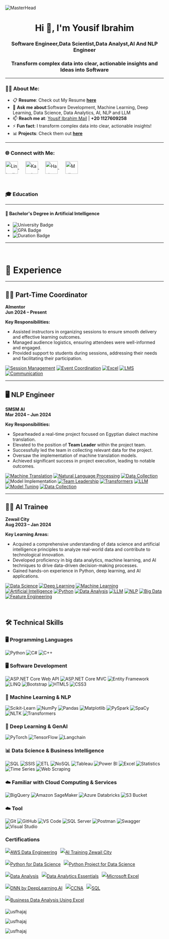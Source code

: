 ![MasterHead](https://i.redd.it/bpxxqqvps4h91.gif)
<h1 align="center">Hi 👋, I'm Yousif Ibrahim</h1>
<h3 align="center">Software Engineer,Data Scientist,Data Analyst,AI And NLP Engineer</h3>
<h3 align="center">Transform complex data into clear, actionable insights and Ideas into Software</h3>


---

### 👨‍💻 About Me:
- 📋 **Resume**: Check out My Resume [**here**](https://drive.google.com/file/d/1sjizdmMks9jmDpW57i_AhbRakb4iI9Fj/view?usp=drive_link)  
- 💬 **Ask me about**:Software Development, Machine Learning, Deep Learning, Data Science, Data Analytics, AI, NLP and LLM 
- 📫 **Reach me at**: [Yousif Ibrahim Mail](mailto:yosefys236@gmail.com) | **+20 1127609258**  
- ⚡ **Fun fact**: I transform complex data into clear, actionable insights!  
- 📊 **Projects**: Check them out [**here**](https://github.com/UsfHajaj/Data-Analysis-Projects)  

---

<h3 align="left">🌐 Connect with Me:</h3>
<p align="left" style="line-height: 2;">
  <a href="https://www.linkedin.com/in/yousif-ibrahim-8103b91b6/" target="_blank">
    <img align="center" src="https://raw.githubusercontent.com/rahuldkjain/github-profile-readme-generator/master/src/images/icons/Social/linked-in-alt.svg" alt="LinkedIn - Youssef Ibrahim" height="40" width="40" />
  </a>
   &nbsp;&nbsp;&nbsp;&nbsp;
  <a href="https://www.kaggle.com/yosefibrahim" target="_blank">
    <img align="center" src="https://raw.githubusercontent.com/rahuldkjain/github-profile-readme-generator/master/src/images/icons/Social/kaggle.svg" alt="Kaggle - Youssef Ibrahim" height="40" width="40" />
  </a>
 &nbsp;&nbsp;&nbsp;&nbsp;
  <a href="https://www.hackerrank.com/yosefys236" target="_blank">
    <img align="center" src="https://raw.githubusercontent.com/rahuldkjain/github-profile-readme-generator/master/src/images/icons/Social/hackerrank.svg" alt="HackerRank - Youssef Ibrahim" height="40" width="40" />
  </a>
 &nbsp;&nbsp;&nbsp;&nbsp;
  <a href="mailto:yosefys236@gmail.com" target="_blank">
    <img align="center" src="https://github.com/user-attachments/assets/23c27cfb-8b0d-4854-aa78-fd6d94ce0044" alt="Mail - Youssef Ibrahim" height="40" width="40" />
  </a>
</p>



<br>

### 🎓 Education

---

#### 🏫 **Bachelor's Degree in Artificial Intelligence**

- ![University Badge](https://img.shields.io/badge/Banha_University-blue)
- ![GPA Badge](https://img.shields.io/badge/GPA-%203.4%2F4.0-brightgreen)
- ![Duration Badge](https://img.shields.io/badge/Duration-%20Aug%202020%20--%20Aug%202024-yellow)

---

<br>

# 💼 Experience

---

## 🧑‍💻 Part-Time Coordinator  
**Almentor**  
**Jun 2024 – Present**  

**Key Responsibilities:**
- Assisted instructors in organizing sessions to ensure smooth delivery and effective learning outcomes.
- Managed audience logistics, ensuring attendees were well-informed and engaged.
- Provided support to students during sessions, addressing their needs and facilitating their participation.

[![Session Management](https://img.shields.io/badge/Session_Management-32CD32?style=for-the-badge)](https://en.wikipedia.org/wiki/Management) [![Event Coordination](https://img.shields.io/badge/Event_Coordination-1E90FF?style=for-the-badge)](https://en.wikipedia.org/wiki/Event_management) [![Excel](https://img.shields.io/badge/Excel-217346?style=for-the-badge&logo=microsoft-excel&logoColor=white)](https://www.microsoft.com/en-us/microsoft-365/excel) [![LMS](https://img.shields.io/badge/LMS-FF6347?style=for-the-badge)](https://en.wikipedia.org/wiki/Learning_management_system) [![Communication](https://img.shields.io/badge/Communication-32CD32?style=for-the-badge)](https://en.wikipedia.org/wiki/Communication) 

---

## 🖥️ NLP Engineer  
**SMSM AI**  
**Mar 2024 – Jun 2024**  

**Key Responsibilities:**
- Spearheaded a real-time project focused on Egyptian dialect machine translation.
- Elevated to the position of **Team Leader** within the project team.
- Successfully led the team in collecting relevant data for the project.
- Oversaw the implementation of machine translation models.
- Achieved significant success in project execution, leading to notable outcomes.

[![Machine Translation](https://img.shields.io/badge/Machine_Translation-8A2BE2?style=for-the-badge)](https://en.wikipedia.org/wiki/Machine_translation) [![Natural Language Processing](https://img.shields.io/badge/NLP-1E90FF?style=for-the-badge)](https://en.wikipedia.org/wiki/Natural_language_processing) [![Data Collection](https://img.shields.io/badge/Data_Collection-32CD32?style=for-the-badge)](https://en.wikipedia.org/wiki/Data_collection) ![Model Implementation](https://img.shields.io/badge/Model_Implementation-FFD700?style=for-the-badge) [![Team Leadership](https://img.shields.io/badge/Team_Leadership-FFA500?style=for-the-badge)](https://en.wikipedia.org/wiki/Leadership)
[![Transformers](https://img.shields.io/badge/Transformers-FF4500?style=for-the-badge)](https://en.wikipedia.org/wiki/Transformer_(machine_learning_model)) [![LLM](https://img.shields.io/badge/LLM-FFD700?style=for-the-badge)](https://en.wikipedia.org/wiki/Large_language_model) [![Model Tuning](https://img.shields.io/badge/Model_Tuning-32CD32?style=for-the-badge)](https://en.wikipedia.org/wiki/Hyperparameter_optimization) [![Data Collection](https://img.shields.io/badge/Data_Collection-4B0082?style=for-the-badge)](https://en.wikipedia.org/wiki/Data_collection)

---

## 🧑‍💻 AI Trainee  
**Zewail City**  
**Aug 2023 – Jan 2024**  

**Key Learning Areas:**
- Acquired a comprehensive understanding of data science and artificial intelligence principles to analyze real-world data and contribute to technological innovation.
- Developed proficiency in big data analytics, machine learning, and AI techniques to drive data-driven decision-making processes.
- Gained hands-on experience in Python, deep learning, and AI applications.

[![Data Science](https://img.shields.io/badge/Data_Science-32CD32?style=for-the-badge)](https://en.wikipedia.org/wiki/Data_science) [![Deep Learning](https://img.shields.io/badge/Deep_Learning-8A2BE2?style=for-the-badge)](https://en.wikipedia.org/wiki/Deep_learning) [![Machine Learning](https://img.shields.io/badge/Machine_Learning-FFD700?style=for-the-badge)](https://en.wikipedia.org/wiki/Machine_learning) [![Artificial Intelligence](https://img.shields.io/badge/Artificial_Intelligence-1E90FF?style=for-the-badge)](https://en.wikipedia.org/wiki/Artificial_intelligence) [![Python](https://img.shields.io/badge/Python-4B8BBE?style=for-the-badge&logo=python&logoColor=white)](https://www.python.org) [![Data Analysis](https://img.shields.io/badge/Data_Analysis-32CD32?style=for-the-badge)](https://en.wikipedia.org/wiki/Data_analysis) [![LLM](https://img.shields.io/badge/LLM-FF4500?style=for-the-badge)](https://en.wikipedia.org/wiki/Large_language_model) [![NLP](https://img.shields.io/badge/NLP-1E90FF?style=for-the-badge)](https://en.wikipedia.org/wiki/Natural_language_processing) [![Big Data](https://img.shields.io/badge/Big_Data-8B008B?style=for-the-badge)](https://en.wikipedia.org/wiki/Big_data) [![Feature Engineering](https://img.shields.io/badge/Feature_Engineering-FFD700?style=for-the-badge)](https://en.wikipedia.org/wiki/Feature_engineering)




<br>

## 🛠️ Technical Skills

### 🖥️ Programming Languages
![Python](https://img.shields.io/badge/Python-3776AB?style=flat&logo=python&logoColor=white)
![C#](https://img.shields.io/badge/C%23-239120?style=flat&logo=c-sharp&logoColor=white)
![C++](https://img.shields.io/badge/C%2B%2B-00599C?style=flat&logo=c%2B%2B&logoColor=white)


### 🖥️ Software Development
![ASP.NET Core Web API](https://img.shields.io/badge/ASP.NET_Core_Web_API-512BD4?style=flat&logo=.net&logoColor=white)
![ASP.NET Core MVC](https://img.shields.io/badge/ASP.NET_Core_MVC-512BD4?style=flat&logo=.net&logoColor=white)
![Entity Framework](https://img.shields.io/badge/Entity_Framework-6DB33F?style=flat&logo=dotnet&logoColor=white)
![LINQ](https://img.shields.io/badge/LINQ-512BD4?style=flat&logo=dotnet&logoColor=white)
![Bootstrap](https://img.shields.io/badge/Bootstrap-7952B3?style=flat&logo=bootstrap&logoColor=white)
![HTML5](https://img.shields.io/badge/HTML5-E34F26?style=flat&logo=html5&logoColor=white)
![CSS3](https://img.shields.io/badge/CSS3-1572B6?style=flat&logo=css3&logoColor=white)



### 🤖 Machine Learning & NLP
![Scikit-Learn](https://img.shields.io/badge/Scikit--Learn-F7931E?style=flat&logo=scikit-learn&logoColor=white)
![NumPy](https://img.shields.io/badge/NumPy-013243?style=flat&logo=numpy&logoColor=white)
![Pandas](https://img.shields.io/badge/Pandas-150458?style=flat&logo=pandas&logoColor=white)
![Matplotlib](https://img.shields.io/badge/Matplotlib-315796?style=flat&logo=matplotlib&logoColor=white)
![PySpark](https://img.shields.io/badge/PySpark-E25A1C?style=flat&logo=apache-spark&logoColor=white)
![SpaCy](https://img.shields.io/badge/SpaCy-000000?style=flat&logo=spacy&logoColor=white)
![NLTK](https://img.shields.io/badge/NLTK-339933?style=flat&logo=nltk&logoColor=white)
![Transformers](https://img.shields.io/badge/Transformers-000000?style=flat&logo=huggingface&logoColor=white)

### 🧠 Deep Learning & GenAI
![PyTorch](https://img.shields.io/badge/PyTorch-EE4C2C?style=flat&logo=pytorch&logoColor=white)
![TensorFlow](https://img.shields.io/badge/TensorFlow-FF6F00?style=flat&logo=tensorflow&logoColor=white)
![Langchain](https://img.shields.io/badge/Langchain-000000?style=flat&logo=langchain&logoColor=white)

### 📊 Data Science & Business Intelligence
![SQL](https://img.shields.io/badge/SQL-4479A1?style=flat&logo=microsoft-sql-server&logoColor=white)
![SSIS](https://img.shields.io/badge/SSIS-FF2C20?style=flat&logo=microsoft&logoColor=white)
![ETL](https://img.shields.io/badge/ETL-FE7A16?style=flat&logo=etl&logoColor=white)
![NoSQL](https://img.shields.io/badge/NoSQL-5382A1?style=flat&logo=nosql&logoColor=white)
![Tableau](https://img.shields.io/badge/Tableau-E97627?style=flat&logo=tableau&logoColor=white)
![Power BI](https://img.shields.io/badge/Power%20BI-F2C811?style=flat&logo=power-bi&logoColor=white)
![Excel](https://img.shields.io/badge/Excel-217346?style=flat&logo=microsoft-excel&logoColor=white)
![Statistics](https://img.shields.io/badge/Statistics-4B0082?style=flat&logo=statistics&logoColor=white)
![Time Series](https://img.shields.io/badge/Time%20Series-FF4500?style=flat&logo=time-series&logoColor=white)
![Web Scraping](https://img.shields.io/badge/Web%20Scraping-000000?style=flat&logo=web-scraping&logoColor=white)

### ☁️ Familiar with Cloud Computing & Services
![BigQuery](https://img.shields.io/badge/BigQuery-4285F4?style=flat&logo=google-bigquery&logoColor=white)
![Amazon SageMaker](https://img.shields.io/badge/Amazon%20SageMaker-232F3E?style=flat&logo=amazon-sagemaker&logoColor=white)
![Azure Databricks](https://img.shields.io/badge/Azure%20Databricks-1E1E1E?style=flat&logo=azure-databricks&logoColor=white)
![S3 Bucket](https://img.shields.io/badge/S3%20Bucket-569A31?style=flat&logo=amazon-s3&logoColor=white)

### ☁️ Tool
![Git](https://img.shields.io/badge/Git-F05032?style=flat&logo=git&logoColor=white)
![GitHub](https://img.shields.io/badge/GitHub-181717?style=flat&logo=github&logoColor=white)
![VS Code](https://img.shields.io/badge/VS_Code-007ACC?style=flat&logo=visual-studio-code&logoColor=white)
![SQL Server](https://img.shields.io/badge/SQL_Server-CC2927?style=flat&logo=microsoft-sql-server&logoColor=white)
![Postman](https://img.shields.io/badge/Postman-FF6C37?style=flat&logo=postman&logoColor=white)
![Swagger](https://img.shields.io/badge/Swagger-85EA2D?style=flat&logo=swagger&logoColor=white)
![Visual Studio](https://img.shields.io/badge/Visual_Studio-5C2D91?style=flat&logo=visual-studio&logoColor=white)


### Certifications

<p align="left" style="line-height: 2; display: flex; flex-wrap: wrap; gap: 10px;">
  <a href="https://drive.google.com/file/d/1a3ytf-WZmpvRvSo51GeYQV0X8oDSSwbw/view" target="_blank">
    <img src="https://img.shields.io/badge/AWS_Data_Engineering-F45402?style=for-the-badge&logo=amazon-aws&logoColor=white" alt="AWS Data Engineering" />
  </a>

  <a href="https://drive.google.com/file/d/1uvoiL5oWnAQXt2tPinPF9zQL3JVEVj2a/view" target="_blank">
    <img src="https://img.shields.io/badge/AI_Training_-_ZEWAIL_City-00D0FA?style=for-the-badge&logo=artstation&logoColor=white" alt="AI Training Zewail City" />
  </a>

  <a href="https://coursera.org/share/6f14f65ca58d8e3f737b0606d7b4e887" target="_blank">
    <img src="https://img.shields.io/badge/Python_for_Data_Science-0532FB?style=for-the-badge&logo=python&logoColor=white" alt="Python for Data Science" />
  </a>

  <a href="https://coursera.org/share/8a673ea6d594a7ce122a935863cbd192" target="_blank">
    <img src="https://img.shields.io/badge/Python_Project_for_Data_Science-3D5CEA?style=for-the-badge&logo=python&logoColor=white" alt="Python Project for Data Science" />
  </a>

  <a href="https://coursera.org/share/df1e1bb1c8c70f07558d408f213ec18a" target="_blank">
    <img src="https://img.shields.io/badge/Data_Analysis-DA0EDD?style=for-the-badge&logo=ibm&logoColor=white" alt="Data Analysis" />
  </a>

  <a href="https://drive.google.com/file/d/1SvZS0cUuhC_G_o5jk5ZA6Xfks0lHPXVw/view" target="_blank">
    <img src="https://img.shields.io/badge/Data_Analytics_Essentials-480949?style=for-the-badge&logo=ibm&logoColor=white" alt="Data Analytics Essentials" />
  </a>

  <a href="https://coursera.org/share/f62fd75612da2954dc8811b6fb3d18f6" target="_blank">
    <img src="https://img.shields.io/badge/Microsoft_Excel-1B1B1B?style=for-the-badge&logo=microsoft-excel&logoColor=white" alt="Microsoft Excel" />
  </a>

  <a href="https://coursera.org/share/f297ee05cd30c24de626b7672914100d" target="_blank">
    <img src="https://img.shields.io/badge/Deep_Neural_Networks-1B1B1B?style=for-the-badge&logo=deeplearningdotai&logoColor=white" alt="DNN by DeepLearning.AI" />
  </a>

  <a href="https://drive.google.com/file/d/1T6XyaatH99hnp_MuKN-tu4dh-EOMsrZJ/view" target="_blank">
    <img src="https://img.shields.io/badge/CCNA-FA0000?style=for-the-badge&logo=cisco&logoColor=white" alt="CCNA" />
  </a>

  <a href="https://www.hackerrank.com/certificates/4388b7cccf37" target="_blank">
    <img src="https://img.shields.io/badge/SQL-07EA03?style=for-the-badge&logo=mysql&logoColor=white" alt="SQL" />
  </a>

  <a href="https://drive.google.com/drive/u/0/folders/1SsS09y1Bv5lZLlkIgvMBCm5kk0Prg-T4" target="_blank">
    <img src="https://img.shields.io/badge/Business_Data_Analysis_Using_Excel-328906?style=for-the-badge&logo=microsoft-excel&logoColor=white" alt="Business Data Analysis Using Excel" />
  </a>
</p>

<p><img align="left" src="https://github-readme-stats.vercel.app/api/top-langs?username=usfhajaj&show_icons=true&locale=en&layout=compact" alt="usfhajaj" /></p>

 &nbsp;&nbsp;&nbsp;&nbsp;
  &nbsp;&nbsp;&nbsp;&nbsp;
   &nbsp;&nbsp;&nbsp;&nbsp;
 
<p><img align="center" src="https://github-readme-streak-stats.herokuapp.com/?user=usfhajaj&" alt="usfhajaj" /></p>

<p align="left"> <img src="https://komarev.com/ghpvc/?username=usfhajaj&label=Profile%20views&color=0e75b6&style=flat" alt="usfhajaj" /> </p>



